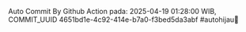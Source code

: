 Auto Commit By Github Action pada: 2025-04-19 01:28:00 WIB, COMMIT_UUID 4651bd1e-4c92-414e-b7a0-f3bed5da3abf #autohijau🗿
